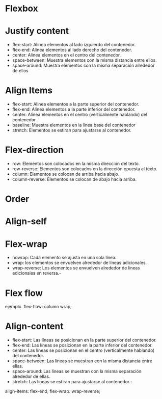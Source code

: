 # Flexbox

# Justify content
<!-- la propiedad de justify content alinea elementos horizontalmente  -->

- flex-start: Alinea elementos al lado izquierdo del contenedor.
- flex-end: Alinea elementos al lado derecho del contenedor.
- center: Alinea elementos en el centro del contenedor.
- space-between: Muestra elementos con la misma distancia entre ellos.
- space-around: Muestra elementos con la misma separación alrededor de ellos

<!-- Nota que cuando es una columna, justify-content cambia a vertical y align-items a horizontal -->



# Align Items
<!-- Esta propiedad CSS alinea elementos verticalmente y acepta los siguientes valores: -->

- flex-start: Alinea elementos a la parte superior del contenedor.
- flex-end: Alinea elementos a la parte inferior del contenedor.
- center: Alinea elementos en el centro (verticalmente hablando) del contenedor.
- baseline: Muestra elementos en la línea base del contenedor
- stretch: Elementos se estiran para ajustarse al contenedor.



# Flex-direction
<!-- Esta propiedad CSS define la dirección de los elementos en el contenedor, y acepta los siguientes valores: -->

- row: Elementos son colocados en la misma dirección del texto.
- row-reverse: Elementos son colocados en la dirección opuesta al texto.
- column: Elementos se colocan de arriba hacia abajo.
- column-reverse: Elementos se colocan de abajo hacia arriba.



# Order
<!-- A veces, invertir el orden de una fila o columna de un contenedor no es suficiente. 

En esos casos, nosotros podemos aplicar la propiedad order a elementos individuales. Por defecto, los elementos tienen un valor 0, pero nosotros podemos usar esta propiedad para establecerlo a un número entero positivo o negativo. -->



# Align-self
<!-- Otra propiedad que puedes aplicar a elementos individuales es align-self. Esta propiedad acepta los mismos valores de align-items y sus valores son usados para un elemento específico -->



# Flex-wrap
<!-- acepta los siguientes valores: -->

- nowrap: Cada elemento se ajusta en una sola línea.
- wrap: los elementos se envuelven alrededor de líneas adicionales.
- wrap-reverse: Los elementos se envuelven alrededor de líneas adicionales en reversa.- 



# Flex flow
<!-- Las dos propiedades flex-direction y flex-wrap son usadas a menudo en conjunto con la propiedad abreviada flex-flow, la cual fue creada para combinarlas. Esta propiedad abreviada, acepta un valor de cada una separada por un espacio. -->

<!-- Por ejemplo, puedes usar flex-flow para establecer filas y envolverlas. -->

ejemplo. flex-flow: column wrap;



# Align-content
<!-- Puedes usar align-content para establecer como múltiples líneas están separadas una de otra. Esta propiedad acepta los siguientes valores: -->

- flex-start: Las líneas se posicionan en la parte superior del contenedor.
- flex-end: Las líneas se posicionan en la parte inferior del contenedor.
- center: Las líneas se posicionan en el centro (verticalmente hablando) del contenedor.
- space-between: Las líneas se muestran con la misma distancia entre ellas.
- space-around: Las líneas se muestran con la misma separación alrededor de ellas.
- stretch: Las líneas se estiran para ajustarse al contenedor.- 

<!-- Esto puede ser confuso, pero align-content determina el espacio entre las líneas, mientras que align-items determina como los elementos en su conjunto están alineados dentro del contenedor. Cuando hay solo una línea, align-content no tiene efecto. -->



align-items: flex-end;
flex-wrap: wrap-reverse;
